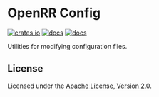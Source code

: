 # OpenRR Config

[![crates.io](https://img.shields.io/crates/v/openrr-config.svg)](https://crates.io/crates/openrr-config) [![docs](https://docs.rs/openrr-config/badge.svg)](https://docs.rs/openrr-config) [![docs](https://img.shields.io/badge/docs-main-blue)](https://openrr.github.io/openrr/openrr_config)

Utilities for modifying configuration files.

## License

Licensed under the [Apache License, Version 2.0](https://github.com/openrr/openrr/blob/main/LICENSE).
